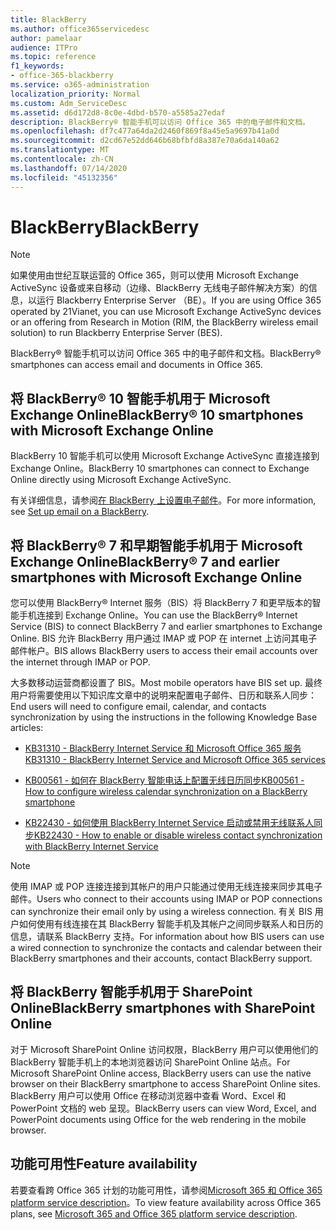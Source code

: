 ```yaml
---
title: BlackBerry
ms.author: office365servicedesc
author: pamelaar
audience: ITPro
ms.topic: reference
f1_keywords:
- office-365-blackberry
ms.service: o365-administration
localization_priority: Normal
ms.custom: Adm_ServiceDesc
ms.assetid: d6d172d8-8c0e-4dbd-b570-a5585a27edaf
description: BlackBerry® 智能手机可以访问 Office 365 中的电子邮件和文档。
ms.openlocfilehash: df7c477a64da2d2460f869f8a45e5a9697b41a0d
ms.sourcegitcommit: d2cd67e52dd646b68bfbfd8a387e70a6da140a62
ms.translationtype: MT
ms.contentlocale: zh-CN
ms.lasthandoff: 07/14/2020
ms.locfileid: "45132356"
---
```

# <a name="blackberry"></a><span data-ttu-id="75f35-103">BlackBerry</span><span class="sxs-lookup"><span data-stu-id="75f35-103">BlackBerry</span></span>

> [!NOTE]
> <span data-ttu-id="75f35-104">如果使用由世纪互联运营的 Office 365，则可以使用 Microsoft Exchange ActiveSync 设备或来自移动（边缘、BlackBerry 无线电子邮件解决方案）的信息，以运行 Blackberry Enterprise Server （BE）。</span><span class="sxs-lookup"><span data-stu-id="75f35-104">If you are using Office 365 operated by 21Vianet, you can use Microsoft Exchange ActiveSync devices or an offering from Research in Motion (RIM, the BlackBerry wireless email solution) to run Blackberry Enterprise Server (BES).</span></span> 
  
<span data-ttu-id="75f35-105">BlackBerry® 智能手机可以访问 Office 365 中的电子邮件和文档。</span><span class="sxs-lookup"><span data-stu-id="75f35-105">BlackBerry® smartphones can access email and documents in Office 365.</span></span>
  
## <a name="blackberry-10-smartphones-with-microsoft-exchange-online"></a><span data-ttu-id="75f35-106">将 BlackBerry® 10 智能手机用于 Microsoft Exchange Online</span><span class="sxs-lookup"><span data-stu-id="75f35-106">BlackBerry® 10 smartphones with Microsoft Exchange Online</span></span>

<span data-ttu-id="75f35-107">BlackBerry 10 智能手机可以使用 Microsoft Exchange ActiveSync 直接连接到 Exchange Online。</span><span class="sxs-lookup"><span data-stu-id="75f35-107">BlackBerry 10 smartphones can connect to Exchange Online directly using Microsoft Exchange ActiveSync.</span></span>
  
<span data-ttu-id="75f35-108">有关详细信息，请参阅[在 BlackBerry 上设置电子邮件](https://go.microsoft.com/fwlink/?linkid=863394)。</span><span class="sxs-lookup"><span data-stu-id="75f35-108">For more information, see [Set up email on a BlackBerry](https://go.microsoft.com/fwlink/?linkid=863394).</span></span>
  
## <a name="blackberry-7-and-earlier-smartphones-with-microsoft-exchange-online"></a><span data-ttu-id="75f35-109">将 BlackBerry® 7 和早期智能手机用于 Microsoft Exchange Online</span><span class="sxs-lookup"><span data-stu-id="75f35-109">BlackBerry® 7 and earlier smartphones with Microsoft Exchange Online</span></span>

<span data-ttu-id="75f35-110">您可以使用 BlackBerry® Internet 服务（BIS）将 BlackBerry 7 和更早版本的智能手机连接到 Exchange Online。</span><span class="sxs-lookup"><span data-stu-id="75f35-110">You can use the BlackBerry® Internet Service (BIS) to connect BlackBerry 7 and earlier smartphones to Exchange Online.</span></span> <span data-ttu-id="75f35-111">BIS 允许 BlackBerry 用户通过 IMAP 或 POP 在 internet 上访问其电子邮件帐户。</span><span class="sxs-lookup"><span data-stu-id="75f35-111">BIS allows BlackBerry users to access their email accounts over the internet through IMAP or POP.</span></span>
  
<span data-ttu-id="75f35-112">大多数移动运营商都设置了 BIS。</span><span class="sxs-lookup"><span data-stu-id="75f35-112">Most mobile operators have BIS set up.</span></span> <span data-ttu-id="75f35-113">最终用户将需要使用以下知识库文章中的说明来配置电子邮件、日历和联系人同步：</span><span class="sxs-lookup"><span data-stu-id="75f35-113">End users will need to configure email, calendar, and contacts synchronization by using the instructions in the following Knowledge Base articles:</span></span>
  
- [<span data-ttu-id="75f35-114">KB31310 - BlackBerry Internet Service 和 Microsoft Office 365 服务</span><span class="sxs-lookup"><span data-stu-id="75f35-114">KB31310 - BlackBerry Internet Service and Microsoft Office 365 services</span></span>](https://go.microsoft.com/fwlink/?LinkID=826158&amp;clcid=0x409)
    
- [<span data-ttu-id="75f35-115">KB00561 - 如何在 BlackBerry 智能电话上配置无线日历同步</span><span class="sxs-lookup"><span data-stu-id="75f35-115">KB00561 - How to configure wireless calendar synchronization on a BlackBerry smartphone</span></span>](https://go.microsoft.com/fwlink/?LinkID=826160&amp;clcid=0x409)
    
- [<span data-ttu-id="75f35-116">KB22430 - 如何使用 BlackBerry Internet Service 启动或禁用无线联系人同步</span><span class="sxs-lookup"><span data-stu-id="75f35-116">KB22430 - How to enable or disable wireless contact synchronization with BlackBerry Internet Service</span></span>](https://go.microsoft.com/fwlink/?LinkID=826161&amp;clcid=0x409)
    
> [!NOTE]
> <span data-ttu-id="75f35-117">使用 IMAP 或 POP 连接连接到其帐户的用户只能通过使用无线连接来同步其电子邮件。</span><span class="sxs-lookup"><span data-stu-id="75f35-117">Users who connect to their accounts using IMAP or POP connections can synchronize their email only by using a wireless connection.</span></span> <span data-ttu-id="75f35-118">有关 BIS 用户如何使用有线连接在其 BlackBerry 智能手机及其帐户之间同步联系人和日历的信息，请联系 BlackBerry 支持。</span><span class="sxs-lookup"><span data-stu-id="75f35-118">For information about how BIS users can use a wired connection to synchronize the contacts and calendar between their BlackBerry smartphones and their accounts, contact BlackBerry support.</span></span> 
  
## <a name="blackberry-smartphones-with-sharepoint-online"></a><span data-ttu-id="75f35-119">将 BlackBerry 智能手机用于 SharePoint Online</span><span class="sxs-lookup"><span data-stu-id="75f35-119">BlackBerry smartphones with SharePoint Online</span></span>

<span data-ttu-id="75f35-120">对于 Microsoft SharePoint Online 访问权限，BlackBerry 用户可以使用他们的 BlackBerry 智能手机上的本地浏览器访问 SharePoint Online 站点。</span><span class="sxs-lookup"><span data-stu-id="75f35-120">For Microsoft SharePoint Online access, BlackBerry users can use the native browser on their BlackBerry smartphone to access SharePoint Online sites.</span></span> <span data-ttu-id="75f35-121">BlackBerry 用户可以使用 Office 在移动浏览器中查看 Word、Excel 和 PowerPoint 文档的 web 呈现。</span><span class="sxs-lookup"><span data-stu-id="75f35-121">BlackBerry users can view Word, Excel, and PowerPoint documents using Office for the web rendering in the mobile browser.</span></span>
  
## <a name="feature-availability"></a><span data-ttu-id="75f35-122">功能可用性</span><span class="sxs-lookup"><span data-stu-id="75f35-122">Feature availability</span></span>

<span data-ttu-id="75f35-123">若要查看跨 Office 365 计划的功能可用性，请参阅[Microsoft 365 和 Office 365 platform service description](office-365-platform-service-description.md)。</span><span class="sxs-lookup"><span data-stu-id="75f35-123">To view feature availability across Office 365 plans, see [Microsoft 365 and Office 365 platform service description](office-365-platform-service-description.md).</span></span>
  